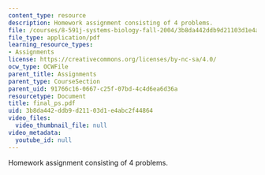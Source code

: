 ```yaml
---
content_type: resource
description: Homework assignment consisting of 4 problems.
file: /courses/8-591j-systems-biology-fall-2004/3b8da442ddb9d21103d1e4abc2f44864_final_ps.pdf
file_type: application/pdf
learning_resource_types:
- Assignments
license: https://creativecommons.org/licenses/by-nc-sa/4.0/
ocw_type: OCWFile
parent_title: Assignments
parent_type: CourseSection
parent_uid: 91766c16-0667-c25f-07bd-4c4d6ea6d36a
resourcetype: Document
title: final_ps.pdf
uid: 3b8da442-ddb9-d211-03d1-e4abc2f44864
video_files:
  video_thumbnail_file: null
video_metadata:
  youtube_id: null
---
```

Homework assignment consisting of 4 problems.